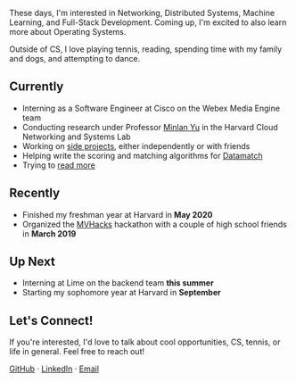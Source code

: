 ---
---


These days, I'm interested in Networking, Distributed Systems, Machine Learning, and Full-Stack Development. Coming up, I'm excited to also learn more about Operating Systems.

Outside of CS, I love playing tennis, reading, spending time with my family and dogs, and attempting to dance.

## Currently
- Interning as a Software Engineer at Cisco on the Webex Media Engine team
- Conducting research under Professor [Minlan Yu](http://minlanyu.seas.harvard.edu) in the Harvard Cloud Networking and Systems Lab
- Working on [side projects](/projects), either independently or with friends
- Helping write the scoring and matching algorithms for [Datamatch](https://datamatch.me)
- Trying to [read more](/reading)

## Recently
- Finished my freshman year at Harvard in **May 2020**
- Organized the [MVHacks](https://mvhacks.io) hackathon with a couple of high school friends in **March 2019**

## Up Next
- Interning at Lime on the backend team **this summer**
- Starting my sophomore year at Harvard in **September**

## Let's Connect!

If you're interested, I'd love to talk about cool opportunities, CS, tennis, or life in general. Feel free to reach out!

[GitHub](https://github.com/HsuJeremy) · [LinkedIn](https://www.linkedin.com/in/jeremy-hsu/) · [Email](mailto:jeremyhsu@college.harvard.edu)

